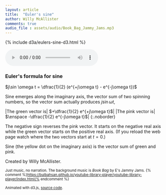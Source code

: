 ```yaml
---
layout: article
title:  "Euler's sine"
author: Willy McAllister
comments: true
audio_file : assets/audio/Book_Bag_Jammy_Jams.mp3
---
```


{% include d3a/eulers-sine-d3.html %}

<audio src="{{ page.audio_file | relative_url }}" controls loop></audio>


### Euler's formula for sine

$j\sin \omega t = \dfrac{1}{2} (e^{+j\omega t} - e^{-j\omega t})$

Sine emerges along the imaginary axis, the vector sum of two spinning numbers, so the vector sum actually produces $j\sin \omega t$,

|The green vector is| $+\dfrac{1}{2} e^{+j\omega t}$|
|The pink vector is| $\enspace -\dfrac{1}{2} e^{-j\omega t}$|
{:.noborder}

The negative sign reverses the pink vector. It starts on the negative real axis while the green vector starts on the positive real axis. (If you reload the web page watch where the two vectors start at $t = 0$.)

Sine (the yellow dot on the imaginary axis) is the vector sum of green and pink.

Created by Willy McAllister.

<small>Just music, no narration. The background music is *Book Bag* by E's Jammy Jams. {% comment %}https://bulbahsan.github.io/youtube-library-player/youtube-library-player/index.html{% endcomment %}</small>

<small>Animated with d3.js, [source code](https://github.com/willymcallister/spinningnumbers/tree/master/_articles/eulers-sinewave-d3.html).</small>